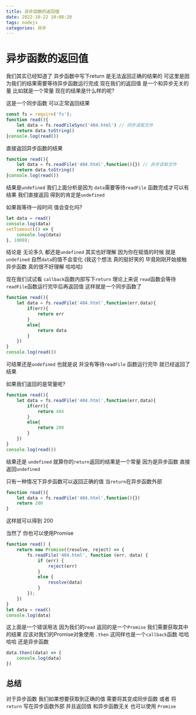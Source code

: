 ```yaml
---
title: 异步函数的返回值
date: 2022-10-22 10:08:20
tags: nodejs
categories: 异步
---
```


# 异步函数的返回值

我们其实已经知道了 异步函数中写下return 是无法返回正确的结果的 可这里是因为我们的结果需要等待异步函数运行完成 现在我们的返回值 是一个和异步无关的量 比如就是一个常量 现在的结果是什么样的呢? 

这是一个同步函数 可以正常返回结果

```js
const fs = require('fs');
function read(){
    let data = fs.readFileSync('404.html') // 同步读取文件
    return data.toString()
}console.log(read())
```

直接返回异步函数的结果 


```js
function read(){
    let data = fs.readFile('404.html',function(){}) // 异步读取文件
    return data.toString()
}console.log(read())
```

结果是`undefined`  我们上面分析是因为 `data`需要等待`readFile` 函数完成才可以有结果 我们直接返回 得到的肯定是`undefined` 

如果我等待一段时间 值会变化吗?

```js
let data = read()
console.log(data)
setTimeout(() => {
    console.log(data)
}, 1000);
```

结论是 无论多久 都还是`undefined` 其实也好理解 因为你在赋值的时候 就是`undefined` 自然`data`的值不会变化 (我这个想法 真的挺好笑的 毕竟刚刚开始接触 异步函数 真的很不好理解 哈哈哈)

现在我们试试看 `callback`函数内部写下`return` 理论上来说 `read`函数会等待`readFile`函数运行完毕后再返回值 这样就是一个同步函数了 

```js
function read(){
    let data = fs.readFile('404.html',function(err,data){
        if(err){
            return err
        }
        else{
            return data
        }
    })
}
console.log(read())
```

可结果还是`undefined` 也就是说 并没有等待`readFile` 函数运行完毕 就已经返回了结果 

如果我们返回的是常量呢?

```js
function read(){
    let data = fs.readFile('404.html',function(err,data){
        if(err){
            return 404
        }
        else{
            return 200
        }
    })
}
console.log(read())
```

结果还是 `undefined`  就算你的`return`返回的结果是一个常量 因为是异步函数 直接返回`undefined`

只有一种情况下异步函数可以返回正确的值  当`return`在异步函数外部

```js
function read(){
    let data = fs.readFile('404.html',function(){})
    return 200
}
```

这样就可以得到 200 

当然了 你也可以使用Promise

```js
function read() {
    return new Promise((resolve, reject) => {
        fs.readFile('404.html', function (err, data) {
            if (err) {
                reject(err)
            }
            else {
                resolve(data)
            }
        });
    })
}
let data = read()
console.log(data)
```

这上面是一个错误用法 因为我们的`read` 返回的是一个`Promise` 我们需要获取其中的结果 应该对我们的Promise对象使用 `.then` 这同样也是一个`callback`函数 哈哈哈哈 还是异步函数 

```js
data.then((data) => {
    console.log(data)
})
```

## 总结

对于异步函数 我们如果想要获取到正确的值 需要将其变成同步函数 或者 将`return` 写在异步函数外部 并且返回值 和异步函数无关 也可以使用 `Promise` 
